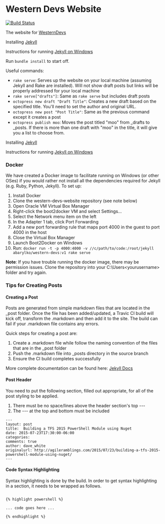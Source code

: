 # Western Devs Website

[![Build Status](https://travis-ci.org/westerndevs/western-devs-website.png)](https://travis-ci.org/westerndevs/western-devs-website)

The website for [WesternDevs](http://www.westerndevs.com)

Installing [Jekyll](http://jekyllrb.com/docs/installation/)

Instructions for running [Jekyll on Windows](http://jekyll-windows.juthilo.com/)

Run `bundle install` to start off.

Useful commands:

* `rake serve`: Serves up the website on your local machine (assuming Jekyll and Rake are installed). Will not show draft posts but links will be properly addressed for your local machine
* `rake serve["drafts"]`: Same as `rake serve` but includes draft posts
* `octopress new draft "Draft Title"`: Creates a new draft based on the specified title. You'll need to set the author and original URL.
* `octopress new post "Post Title"`: Same as the previous command except it creates a post
* `octopress publish moo`: Moves the post titled "moo" from _drafts to _posts. If there is more than one draft with "moo" in the title, it will give you a list to choose from.

Installing [Jekyll](http://jekyllrb.com/docs/installation/)

Instructions for running [Jekyll on Windows](http://jekyll-windows.juthilo.com/)

### Docker

We have created a Docker image to facilitate running on Windows (or other OSes) if you would rather not install all the dependencies required for Jekyll (e.g. Ruby, Python, Jekyll). To set up:

1. Install Docker
2. Clone the western-devs-website repository (see note below)
3. Open Oracle VM Virtual Box Manager
4. Right-click the boot2docker VM and select Settings...
5. Select the Network menu item on the left
6. In the Adapter 1 tab, click Port Forwarding
7. Add a new port forwarding rule that maps port 4000 in the guest to port 4000 in the host
8. Close the Virtual Box Manager
9. Launch Boot2Docker on Windows
10. Run: `docker run -t -p 4000:4000 -v //c/path/to/code:/root/jekyll abarylko/western-devs:v1 rake serve`

**Note**: If you have trouble running the docker image, there may be permission issues. Clone the repository into your C:\Users\<yourusername> folder and try again.

### Tips for Creating Posts

#### Creating a Post
Posts are generated from simple markdown files that are located in the _post folder. Once the file has been added/updated, a Travic CI build will kick off, transform the .markdown and then add it to the site. The build can fail if your .markdown file contains any errors.

Quick steps for creating a post are:  
1. Create a .markdown file while follow the naming convention of the files that are in the _post folder
2. Push the .markdown file into _posts directory in the source branch
3. Ensure the CI build completes successfully

More complete documentation can be found here: [Jekyll Docs](http://jekyllrb.com/docs/posts/)

#### Post Header
You need to put the following section, filled out appropriate, for all of the post styling to be applied.

1. There must be no space/lines above the header section's top ---
2. The --- at the top and bottom must be included

```
---
layout: post
title:  Building a TFS 2015 PowerShell Module using Nuget
date: 2015-07-23T17:30:00-06:00
categories:
comments: true
author: dave_white
originalurl: http://agileramblings.com/2015/07/23/building-a-tfs-2015-powershell-module-using-nuget/
---

```
#### Code Syntax Highlighting

Syntax highlighting is done by the build. In order to get syntax highlighting in a section, it needs to be wrapped as follows.
```

{% highlight powershell %}

... code goes here ...

{% endhighlight %}

```